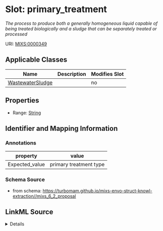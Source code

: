 # Slot: primary_treatment


_The process to produce both a generally homogeneous liquid capable of being treated biologically and a sludge that can be separately treated or processed_



URI: [MIXS:0000349](https://w3id.org/mixs/0000349)



<!-- no inheritance hierarchy -->




## Applicable Classes

| Name | Description | Modifies Slot |
| --- | --- | --- |
[WastewaterSludge](WastewaterSludge.md) |  |  no  |







## Properties

* Range: [String](String.md)





## Identifier and Mapping Information





### Annotations

| property | value |
| --- | --- |
| Expected_value | primary treatment type |



### Schema Source


* from schema: https://turbomam.github.io/mixs-envo-struct-knowl-extraction//mixs_6_2_proposal




## LinkML Source

<details>
```yaml
name: primary_treatment
annotations:
  Expected_value:
    tag: Expected_value
    value: primary treatment type
description: The process to produce both a generally homogeneous liquid capable of
  being treated biologically and a sludge that can be separately treated or processed
title: primary treatment
notes:
- primary
- treatment
from_schema: https://turbomam.github.io/mixs-envo-struct-knowl-extraction//mixs_6_2_proposal
rank: 1000
string_serialization: '{text}'
slot_uri: MIXS:0000349
multivalued: false
alias: primary_treatment
domain_of:
- WastewaterSludge
range: string
required: false
recommended: false

```
</details>